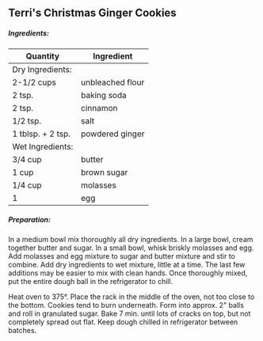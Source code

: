 
## Terri's Christmas Ginger Cookies

##### Ingredients:

Quantity            |    Ingredient
------------------- | -------------------------------------
Dry Ingredients:    |
2-1/2 cups          | unbleached flour
2 tsp.              | baking soda
2 tsp.              | cinnamon
1/2 tsp.            | salt
1 tblsp. + 2 tsp.   | powdered ginger
Wet Ingredients:    |
3/4 cup             | butter
1 cup               | brown sugar
1/4 cup             | molasses
1                   | egg

##### Preparation:
In a medium bowl mix thoroughly all dry ingredients.  In a large bowl, cream together butter and sugar.
In a small bowl, whisk briskly molasses and egg.  Add molasses and egg mixture to sugar and butter
mixture and stir to combine.  Add dry ingredients to wet mixture, little at a time. The last few additions
may be easier to mix with clean hands.  Once thoroughly mixed, put the entire dough ball in the refrigerator
to chill.

Heat oven to 375&deg;.  Place the rack in the middle of the oven, not too close to the bottom. Cookies
tend to burn underneath.  Form into approx. 2" balls and roll in granulated sugar.  Bake 7 min. until
lots of cracks on top, but not completely spread out flat.  Keep dough chilled in refrigerator between batches.

